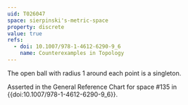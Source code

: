 ```yaml
---
uid: T026047
space: sierpinski's-metric-space
property: discrete
value: true
refs:
  - doi: 10.1007/978-1-4612-6290-9_6
    name: Counterexamples in Topology
---
```

The open ball with radius 1 around each point is a singleton.

Asserted in the General Reference Chart for space #135 in
{{doi:10.1007/978-1-4612-6290-9_6}}.
